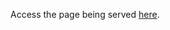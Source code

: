 Access the page being served  [here](http://htmlpreview.github.io/?https://github.com/davehcker/passauth/blob/master/index.html). 
